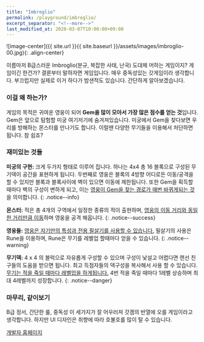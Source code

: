 ```yaml
---
title: "Imbroglio"
permalink: /playground/imbroglio/
excerpt_separator: "<!--more-->"
last_modified_at: 2020-03-07T10:00:00+09:00
---
```


![image-center]({{ site.url }}{{ site.baseurl }}/assets/images/imbroglio-00.jpg){: .align-center}

이름마저 B급스러운 Imbroglio(분규, 복잡한 사태, 난국) 도대체 머하는 게임이지? <!--more--> 게임이긴 한건가? 결론부터 말하자면 게임입니다. 매우 중독성있는 갓게임이라 생각합니다. 부끄럽지만 실제로 이거 하다가 밤샌적도 있습니다. 간단하게 알아보겠습니다.

### 이걸 왜 하는가?

게임의 목적은 귀여운 영웅이 되어 **Gem을 많이 모아서 가장 많은 점수를 얻는 것**입니다. Gem은 앞으로 탐험할 미궁 여기저기에 숨겨져있습니다. 미궁에서 Gem을 찾다보면 우리를 방해하는 몬스터를 만나기도 합니다. 이럴땐 다양한 무기들을 이용해서 처단하면 됩니다. 참 쉽죠? 

### 재미있는 것들

**미궁의 구현:** 크게 두가지 형태로 이루어 집니다. 하나는 4x4 총 16 블록으로 구성된 무기덱이 공간을 표현하게 됩니다. 두번째로 영웅은 블록의 4방향 어디로든 이동/공격을 할 수 있지만 블록과 블록사이에 벽이 있으면 이동에 제한됩니다. 또한 Gem을 획득할 때마다 벽의 구성이 변하게 되고, 이는 [영웅이 Gem을 찾는 경로가 매번 바뀌게되는 것](#)을 의미합니다.
{: .notice--info}

**몬스터:** 적은 총 4개의 구역에서 일정한 종류의 적이 출현하며, [영웅의 이동 거리와 동일한 거리만큼 이동](#)하며 영웅을  공격 해옵니다.
{: .notice--success}

**영웅들:** [영웅은 자기만의 특성과 전용 필살기를 사용할 수 있습니다.](#) 필살기의 사용은 Rune을 이용하며, Rune은 무기를 레벨업 할때마다 얻을 수 있습니다.
{: .notice--warning}

**무기덱:** 4 x 4 의 블럭으로 자유롭게 구성할 수 있으며 구성이 낯설고 어렵다면 랜선 친구들의 도움을 받으면 됩니다. 최고 득점자들의 덱구성을 복사해서 사용 할 수 있습니다. [무기는 적을 죽일 때마다 레벨업을 하게됩니다.](#) 4번 적을 죽일 때마다 1레벨 상승하며 최대 4레벨까지 성장합니다.
{: .notice--danger}

### 마무리, 같이보기

B급 정서, 간단한 룰, 중독성 이 세가지가 잘 어우러져 갓겜의 반열에 오를 게임이라고 생각합니다. 하지만 UI 디자인은 취향에 따라 호불호를 많이 탈 수 있습니다.

[개발자 홈페이지](http://www.smestorp.com)


